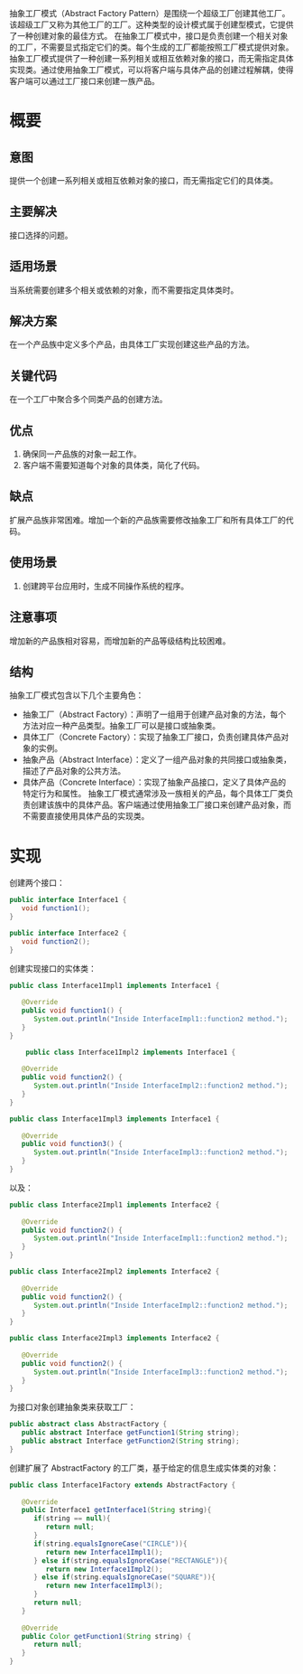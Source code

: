 抽象工厂模式（Abstract Factory Pattern）是围绕一个超级工厂创建其他工厂。该超级工厂又称为其他工厂的工厂。这种类型的设计模式属于创建型模式，它提供了一种创建对象的最佳方式。
在抽象工厂模式中，接口是负责创建一个相关对象的工厂，不需要显式指定它们的类。每个生成的工厂都能按照工厂模式提供对象。
抽象工厂模式提供了一种创建一系列相关或相互依赖对象的接口，而无需指定具体实现类。通过使用抽象工厂模式，可以将客户端与具体产品的创建过程解耦，使得客户端可以通过工厂接口来创建一族产品。
# 概要

## 意图
提供一个创建一系列相关或相互依赖对象的接口，而无需指定它们的具体类。

## 主要解决
接口选择的问题。

## 适用场景
当系统需要创建多个相关或依赖的对象，而不需要指定具体类时。

## 解决方案
在一个产品族中定义多个产品，由具体工厂实现创建这些产品的方法。

## 关键代码
在一个工厂中聚合多个同类产品的创建方法。

## 优点
1. 确保同一产品族的对象一起工作。
2. 客户端不需要知道每个对象的具体类，简化了代码。

## 缺点
扩展产品族非常困难。增加一个新的产品族需要修改抽象工厂和所有具体工厂的代码。

## 使用场景
1. 创建跨平台应用时，生成不同操作系统的程序。

## 注意事项
增加新的产品族相对容易，而增加新的产品等级结构比较困难。

## 结构
抽象工厂模式包含以下几个主要角色：
- 抽象工厂（Abstract Factory）：声明了一组用于创建产品对象的方法，每个方法对应一种产品类型。抽象工厂可以是接口或抽象类。
- 具体工厂（Concrete Factory）：实现了抽象工厂接口，负责创建具体产品对象的实例。
- 抽象产品（Abstract Interface）：定义了一组产品对象的共同接口或抽象类，描述了产品对象的公共方法。
- 具体产品（Concrete Interface）：实现了抽象产品接口，定义了具体产品的特定行为和属性。
抽象工厂模式通常涉及一族相关的产品，每个具体工厂类负责创建该族中的具体产品。客户端通过使用抽象工厂接口来创建产品对象，而不需要直接使用具体产品的实现类。

# 实现
创建两个接口：
```java
public interface Interface1 {
   void function1();
}
```
```java
public interface Interface2 {
   void function2();
}
```

创建实现接口的实体类：
```java
public class Interface1Impl1 implements Interface1 {
 
   @Override
   public void function1() {
      System.out.println("Inside InterfaceImpl1::function2 method.");
   }
}
```
```java
	public class Interface1Impl2 implements Interface1 {
 
   @Override
   public void function2() {
      System.out.println("Inside InterfaceImpl2::function2 method.");
   }
}
```
```java
public class Interface1Impl3 implements Interface1 {
 
   @Override
   public void function3() {
      System.out.println("Inside InterfaceImpl3::function2 method.");
   }
}
```
以及：
```java
public class Interface2Impl1 implements Interface2 {
 
   @Override
   public void function2() {
      System.out.println("Inside InterfaceImpl1::function2 method.");
   }
}
```
```java
public class Interface2Impl2 implements Interface2 {
 
   @Override
   public void function2() {
      System.out.println("Inside InterfaceImpl2::function2 method.");
   }
}
```
```java
public class Interface2Impl3 implements Interface2 {
 
   @Override
   public void function2() {
      System.out.println("Inside InterfaceImpl3::function2 method.");
   }
}
```

为接口对象创建抽象类来获取工厂：
```java
public abstract class AbstractFactory {
   public abstract Interface getFunction1(String string);
   public abstract Interface getFunction2(String string);
}
```

创建扩展了 AbstractFactory 的工厂类，基于给定的信息生成实体类的对象：
```java
public class Interface1Factory extends AbstractFactory {
    
   @Override
   public Interface1 getInterface1(String string){
      if(string == null){
         return null;
      }        
      if(string.equalsIgnoreCase("CIRCLE")){
         return new Interface1Impl1();
      } else if(string.equalsIgnoreCase("RECTANGLE")){
         return new Interface1Impl2();
      } else if(string.equalsIgnoreCase("SQUARE")){
         return new Interface1Impl3();
      }
      return null;
   }
   
   @Override
   public Color getFunction1(String string) {
      return null;
   }
}
```